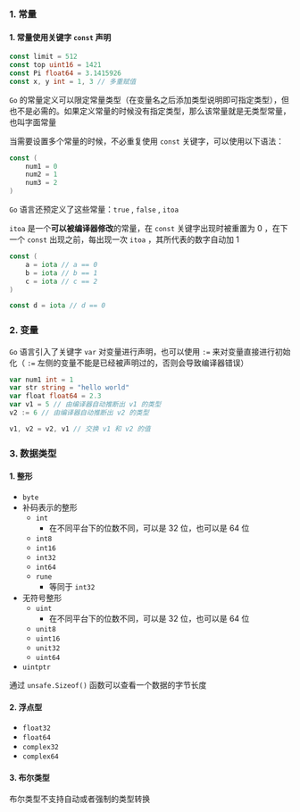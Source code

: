### 1. 常量

#### 1. 常量使用关键字 `const` 声明

```go
const limit = 512
const top uint16 = 1421
const Pi float64 = 3.1415926
const x, y int = 1, 3 // 多重赋值
```

`Go` 的常量定义可以限定常量类型（在变量名之后添加类型说明即可指定类型），但也不是必需的。如果定义常量的时候没有指定类型，那么该常量就是无类型常量，也叫字面常量

当需要设置多个常量的时候，不必重复使用 `const` 关键字，可以使用以下语法：

```go
const (
	num1 = 0
    num2 = 1
    num3 = 2
)
```

`Go` 语言还预定义了这些常量：`true` , `false` , `itoa`

`itoa` 是一个**可以被编译器修改**的常量，在 `const` 关键字出现时被重置为 0 ，在下一个 `const` 出现之前，每出现一次 `itoa` ，其所代表的数字自动加 1

```go
const (
	a = iota // a == 0
    b = iota // b == 1
    c = iota // c == 2
)

const d = iota // d == 0
```



### 2. 变量

`Go` 语言引入了关键字 `var` 对变量进行声明，也可以使用 `:=` 来对变量直接进行初始化（ `:=` 左侧的变量不能是已经被声明过的，否则会导致编译器错误）

```go
var num1 int = 1
var str string = "hello world"
var float float64 = 2.3
var v1 = 5 // 由编译器自动推断出 v1 的类型
v2 := 6 // 由编译器自动推断出 v2 的类型

v1, v2 = v2, v1 // 交换 v1 和 v2 的值
```



### 3. 数据类型

#### 1. 整形

+ `byte`
+ 补码表示的整形
  + `int`
    + 在不同平台下的位数不同，可以是 32 位，也可以是 64 位
  + `int8`
  + `int16`
  + `int32`
  + `int64`
  + `rune`
    + 等同于 `int32`
+ 无符号整形
  + `uint`
    + 在不同平台下的位数不同，可以是 32 位，也可以是 64 位
  + `unit8`
  + `uint16`
  + `unit32`
  + `uint64`
+ `uintptr`

通过 `unsafe.Sizeof()` 函数可以查看一个数据的字节长度

#### 2. 浮点型

+ `float32`
+ `float64`
+ `complex32`
+ `complex64`

#### 3. 布尔类型

布尔类型不支持自动或者强制的类型转换